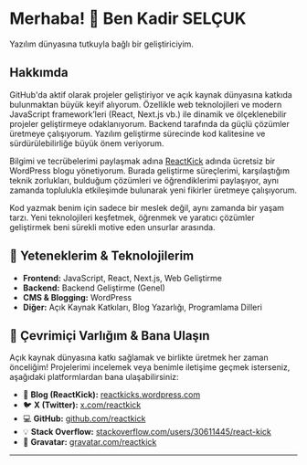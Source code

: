 # Merhaba! 👋 Ben Kadir SELÇUK

Yazılım dünyasına tutkuyla bağlı bir geliştiriciyim.

## Hakkımda

GitHub'da aktif olarak projeler geliştiriyor ve açık kaynak dünyasına katkıda bulunmaktan büyük keyif alıyorum. Özellikle web teknolojileri ve modern JavaScript framework’leri (React, Next.js vb.) ile dinamik ve ölçeklenebilir projeler geliştirmeye odaklanıyorum. Backend tarafında da güçlü çözümler üretmeye çalışıyorum. Yazılım geliştirme sürecinde kod kalitesine ve sürdürülebilirliğe büyük önem veriyorum.

Bilgimi ve tecrübelerimi paylaşmak adına [ReactKick](https://reactkicks.wordpress.com) adında ücretsiz bir WordPress blogu yönetiyorum. Burada geliştirme süreçlerimi, karşılaştığım teknik zorlukları, bulduğum çözümleri ve öğrendiklerimi paylaşıyor, aynı zamanda toplulukla etkileşimde bulunarak yeni fikirler üretmeye çalışıyorum.

Kod yazmak benim için sadece bir meslek değil, aynı zamanda bir yaşam tarzı. Yeni teknolojileri keşfetmek, öğrenmek ve yaratıcı çözümler geliştirmek beni sürekli motive eden unsurlar arasında.

## 🚀 Yeteneklerim & Teknolojilerim

- **Frontend:** JavaScript, React, Next.js, Web Geliştirme
- **Backend:** Backend Geliştirme (Genel)
- **CMS & Blogging:** WordPress
- **Diğer:** Açık Kaynak Katkıları, Blog Yazarlığı, Programlama Dilleri


## 🔗 Çevrimiçi Varlığım & Bana Ulaşın

Açık kaynak dünyasına katkı sağlamak ve birlikte üretmek her zaman önceliğim! Projelerimi incelemek veya benimle iletişime geçmek isterseniz, aşağıdaki platformlardan bana ulaşabilirsiniz:

*   📝 **Blog (ReactKick):** [reactkicks.wordpress.com](https://reactkicks.wordpress.com)
*   🐦 **X (Twitter):** [x.com/reactkick](https://x.com/reactkick)
*   💻 **GitHub:** [github.com/reactkick](https://github.com/reactkick)
*   💡 **Stack Overflow:** [stackoverflow.com/users/30611445/react-kick](https://stackoverflow.com/users/30611445/react-kick)
*   👤 **Gravatar:** [gravatar.com/reactkick](https://gravatar.com/reactkick)

---
